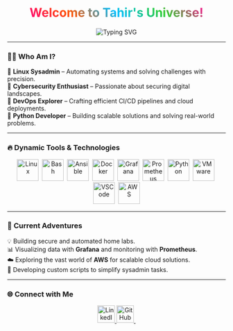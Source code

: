 <div align="center">
  <h1>
    <span style="background: linear-gradient(45deg, #ff0077, #ff5500, #00bfff, #32cd32, #ff1493); -webkit-background-clip: text; color: transparent;">
      Welcome to Tahir's Universe!
    </span>
  </h1>
  <p>
    <img src="https://readme-typing-svg.demolab.com?font=Fira+Code&size=28&duration=4000&pause=500&color=FF1493&center=true&vCenter=true&multiline=true&width=800&lines=🔧+Linux+Sysadmin+|+Automation+Mastermind;🔐+Cybersecurity+Expert+|+Network+Guardian;🚀+DevOps+Explorer+|+Cloud+Innovator" alt="Typing SVG">
  </p>
</div>

---

### 🧑‍💻 **Who Am I?**  
💼 **Linux Sysadmin** – Automating systems and solving challenges with precision.  
🔐 **Cybersecurity Enthusiast** – Passionate about securing digital landscapes.  
🚀 **DevOps Explorer** – Crafting efficient CI/CD pipelines and cloud deployments.  
🐍 **Python Developer** – Building scalable solutions and solving real-world problems.  

---

### 🔥 **Dynamic Tools & Technologies**  
<p align="center">
  <img src="https://cdn.jsdelivr.net/gh/devicons/devicon/icons/linux/linux-original.svg" title="Linux" alt="Linux" width="50" height="50"/>&nbsp;
  <img src="https://cdn.jsdelivr.net/gh/devicons/devicon/icons/bash/bash-original.svg" title="Bash" alt="Bash" width="50" height="50"/>&nbsp;
  <img src="https://cdn.jsdelivr.net/gh/devicons/devicon/icons/ansible/ansible-original.svg" title="Ansible" alt="Ansible" width="50" height="50"/>&nbsp;
  <img src="https://cdn.jsdelivr.net/gh/devicons/devicon/icons/docker/docker-original.svg" title="Docker" alt="Docker" width="50" height="50"/>&nbsp;
  <img src="https://cdn.jsdelivr.net/gh/devicons/devicon/icons/grafana/grafana-original.svg" title="Grafana" alt="Grafana" width="50" height="50"/>&nbsp;
  <img src="https://cdn.jsdelivr.net/gh/devicons/devicon/icons/prometheus/prometheus-original.svg" title="Prometheus" alt="Prometheus" width="50" height="50"/>&nbsp;
  <img src="https://cdn.jsdelivr.net/gh/devicons/devicon/icons/python/python-original.svg" title="Python" alt="Python" width="50" height="50"/>&nbsp;
  <img src="https://cdn.jsdelivr.net/gh/devicons/devicon/icons/vmware/vmware-original.svg" title="VMware" alt="VMware" width="50" height="50"/>&nbsp;
  <img src="https://cdn.jsdelivr.net/gh/devicons/devicon/icons/visualstudio/visualstudio-original.svg" title="VSCode" alt="VSCode" width="50" height="50"/>&nbsp;
  <img src="https://cdn.jsdelivr.net/gh/devicons/devicon/icons/amazonwebservices/amazonwebservices-original.svg" title="AWS" alt="AWS" width="50" height="50"/>
</p>

---

### 🚀 **Current Adventures**  
💡 Building secure and automated home labs.  
📊 Visualizing data with **Grafana** and monitoring with **Prometheus**.  
☁️ Exploring the vast world of **AWS** for scalable cloud solutions.  
📂 Developing custom scripts to simplify sysadmin tasks.  

---

### 🌐 **Connect with Me**  
<p align="center">
  <a href="https://www.linkedin.com/in/tahirguluzade" target="_blank">
    <img src="https://cdn.jsdelivr.net/gh/devicons/devicon/icons/linkedin/linkedin-original.svg" title="LinkedIn" alt="LinkedIn" width="40" height="40"/>
  </a>
  <a href="https://github.com/tahirguluzade" target="_blank">
    <img src="https://cdn.jsdelivr.net/gh/devicons/devicon/icons/github/github-original.svg" title="GitHub" alt="GitHub" width="40" height="40"/>
  </a>
  <a href="mailto:youremail@example.com" target="_blank">
    <img src="https://cdn.jsdelivr.net/gh/devicons/devicon/icons/google/google-original.svg" title="Email" alt





